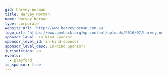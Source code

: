 ```yaml
---
gid: harvey-norman
title: Harvey Norman
name: Harvey Norman
type: corporate
website_url: 'http://www.harveynorman.com.au'
logo_url: 'https://www.govhack.org/wp-content/uploads/2016/07/harvey_norman.png'
sponsor_level: In Kind Sponsor
sponsor_level_id: in-kind-sponsor
sponsor_level_desc: In-Kind Sponsors
jurisdiction: sa
events:
  - playford
is_sponsor: true
---
```


